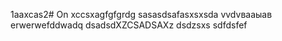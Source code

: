 1aaxcas2# On
xccsxagfgfgrdg
sasasdsafasxsxsda
vvdvвааыав
erwerwefddwadq
dsadsdXZCSADSAXz
dsdzsxs
sdfdsfef
